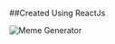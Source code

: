 ##Created Using ReactJs


![Meme Generator](https://github.com/Rapid292/Rapid_MemeGenerator.github.io/blob/master/Snapshot/memeGenerator.png)
